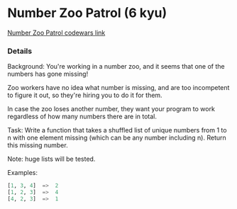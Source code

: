 # Number Zoo Patrol (6 kyu)
[Number Zoo Patrol codewars link](https://www.codewars.com/kata/5276c18121e20900c0000235)

### Details
Background:
You're working in a number zoo, and it seems that one of the numbers has gone missing!

Zoo workers have no idea what number is missing, and are too incompetent to figure it out, so they're hiring you to do it for them.

In case the zoo loses another number, they want your program to work regardless of how many numbers there are in total.

Task:
Write a function that takes a shuffled list of unique numbers from 1 to n with one element missing (which can be any number including n). Return this missing number.

Note: huge lists will be tested.

Examples:
```python
[1, 3, 4]  =>  2
[1, 2, 3]  =>  4
[4, 2, 3]  =>  1
```
